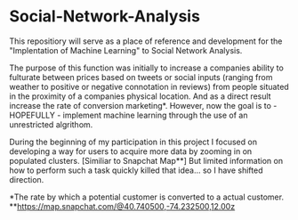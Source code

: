 # Social-Network-Analysis

This repositiory will serve as a place of reference and development for the "Implentation of Machine Learning" to Social Network Analysis.

The purpose of this function was initially to increase a companies ability to fulturate between prices based on tweets or social inputs (ranging from weather to positive or negative connotation in reviews) from people situated in the proximity of a companies physical location. And as a direct result increase the rate of conversion marketing*. However, now the goal is to - HOPEFULLY - implement machine learning through the use of an unrestricted algrithom.



During the beginning of my participation in this project I focused on developing a way for users to acquire more data by zooming in on populated clusters. [Similiar to Snapchat Map**] But limited information on how to perform such a task quickly killed that idea... so I have shifted direction. 

*The rate by which a potential customer is converted to a actual customer.
**https://map.snapchat.com/@40.740500,-74.232500,12.00z 
